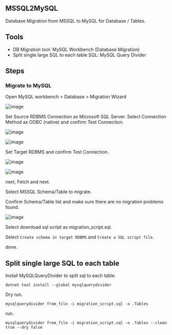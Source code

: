 ## MSSQL2MySQL

Database Migration from MSSQL to MySQL for Database / Tables.

## Tools

* DB Migration tool: MySQL Workbench (Database Migration)
* Split single large SQL to each table SQL: MySQL Query Divider

## Steps

### Migrate to MySQL

Open MySQL workbench > Database > Migration Wizard

![image](https://user-images.githubusercontent.com/3856350/62260988-d70e5400-b44e-11e9-810f-1ee4e20fbad4.png)

Set Source RDBMS Connection as Microsoft SQL Server. Select Connection Method as ODBC (native) and confirm Test Connection.

![image](https://user-images.githubusercontent.com/3856350/62260972-c65dde00-b44e-11e9-8485-5913a1c38695.png)

![image](https://user-images.githubusercontent.com/3856350/62261055-045b0200-b44f-11e9-98ca-96ae768f383d.png)

Set Target RDBMS and confirm Test Connection.

![image](https://user-images.githubusercontent.com/3856350/62261123-2d7b9280-b44f-11e9-8281-4e2cb6ec9822.png)

![image](https://user-images.githubusercontent.com/3856350/62261134-39675480-b44f-11e9-80a5-9d6e3b7b9417.png)

next, Fetch and next.

Select MSSQL Schema/Table to migrate.

Confirm Schema/Table list and make sure there are no migration problems found.

![image](https://user-images.githubusercontent.com/3856350/62261202-76cbe200-b44f-11e9-9d22-c478b564dbb9.png)

Select download sql script as migration_script.sql.

Select `Create schema in target RDBMS` and `Create a SQL script file`.

done.

## Split single large SQL to each table

Install MySQLQueryDivider to split sql to each table.

```
dotnet tool install --global mysqlquerydivider
```

Dry run.

```
mysqlquerydivider from_file -i migration_script.sql -o .Tables
```

run.

```
mysqlquerydivider from_file -i migration_script.sql -o .Tables --clean true --dry false
```

